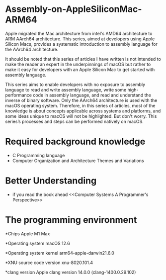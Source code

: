 # **Assembly-on-AppleSiliconMac-ARM64**

Apple migrated the Mac architecture from intel's AMD64 architecture to ARM AArch64 architecture. This series, aimed at developers using Apple Silicon Macs, provides a systematic introduction to assembly language for the AArch64 architecture.

It should be noted that this series of articles I have written is not intended to make the reader an expert in the underpinnings of macOS but rather to make it easy for developers with an Apple Silicon Mac to get started with assembly language.

This series aims to enable developers with no exposure to assembly language to read and write assembly language, write some high-performance code in assembly language, and read and understand the inverse of binary software. Only the AArch64 architecture is used with the macOS operating system. Therefore, in this series of articles, most of the knowledge is about concepts applicable across systems and platforms, and some ideas unique to macOS will not be highlighted. But don't worry. This series’s processes and steps can be performed natively on macOS.

# **Required background knowledge**

* C Programming language
* Computer Organization and Architecture Themes and Variations

# **Better Understanding**
* if you read the book ahead <<Computer Systems A Programmer's Perspective>>

# **The programming environment**

*Chips
 Apple M1 Max

*Operating system
 macOS 12.6

*Operating system kernel
 arm64-apple-darwin21.6.0

*XNU source code version
 xnu-8020.101.4

*clang version
 Apple clang version 14.0.0 (clang-1400.0.29.102)
